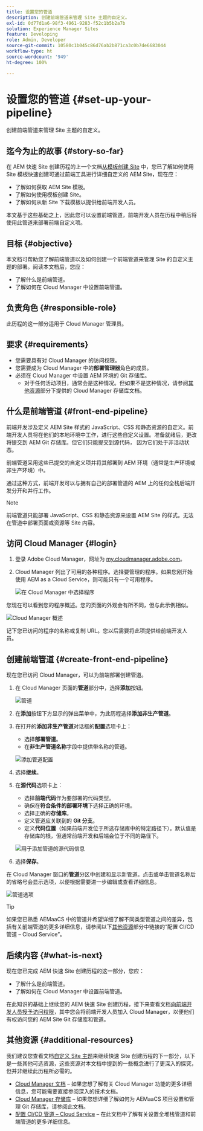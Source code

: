 ```yaml
---
title: 设置您的管道
description: 创建前端管道来管理 Site 主题的自定义。
exl-id: 0d77d1a6-98f3-4961-9283-f52c1b5b2a7b
solution: Experience Manager Sites
feature: Developing
role: Admin, Developer
source-git-commit: 10580c1b045c86d76ab2b871ca3c0b7de6683044
workflow-type: ht
source-wordcount: '949'
ht-degree: 100%

---
```


# 设置您的管道 {#set-up-your-pipeline}

创建前端管道来管理 Site 主题的自定义。

## 迄今为止的故事 {#story-so-far}

在 AEM 快速 Site 创建历程的上一个文档[从模板创建 Site](create-site.md) 中，您已了解如何使用 Site 模板快速创建可通过前端工具进行详细自定义的 AEM Site，现在应：

* 了解如何获取 AEM Site 模板。
* 了解如何使用模板创建 Site。
* 了解如何从新 Site 下载模板以提供给前端开发人员。

本文基于这些基础之上，因此您可以设置前端管道，前端开发人员在历程中稍后将使用此管道来部署前端自定义项。

## 目标 {#objective}

本文档可帮助您了解前端管道以及如何创建一个前端管道来管理 Site 的自定义主题的部署。阅读本文档后，您应：

* 了解什么是前端管道。
* 了解如何在 Cloud Manager 中设置前端管道。

## 负责角色 {#responsible-role}

此历程的这一部分适用于 Cloud Manager 管理员。

## 要求 {#requirements}

* 您需要具有对 Cloud Manager 的访问权限。
* 您需要成为 Cloud Manager 中的&#x200B;**部署管理器**&#x200B;角色的成员。
* 必须在 Cloud Manager 中设置 AEM 环境的 Git 存储库。
   * 对于任何活动项目，通常会是这种情况。但如果不是这种情况，请参阅[其他资源](#additional-resources)部分下提供的 Cloud Manager 存储库文档。

## 什么是前端管道 {#front-end-pipeline}

前端开发涉及定义 AEM Site 样式的 JavaScript、CSS 和静态资源的自定义。前端开发人员将在他们的本地环境中工作，进行这些自定义设置。准备就绪后，更改将提交到 AEM Git 存储库。但它们只能提交到源代码， 因为它们处于非活动状态。

前端管道采用这些已提交的自定义项并将其部署到 AEM 环境（通常是生产环境或非生产环境）中。

通过这种方式，前端开发可以与拥有自己的部署管道的 AEM 上的任何全栈后端开发分开和并行工作。

>[!NOTE]
>
>前端管道只能部署 JavaScript、CSS 和静态资源来设置 AEM Site 的样式。无法在管道中部署页面或资源等 Site 内容。

## 访问 Cloud Manager {#login}

1. 登录 Adobe Cloud Manager，网址为 [my.cloudmanager.adobe.com](https://my.cloudmanager.adobe.com/)。

1. Cloud Manager 列出了可用的各种程序。选择要管理的程序。如果您刚开始使用 AEM as a Cloud Service，则可能只有一个可用程序。

   ![在 Cloud Manager 中选择程序](assets/cloud-manager-select-program.png)

您现在可以看到您的程序概述。您的页面的外观会有所不同，但与此示例相似。

![Cloud Manager 概述](assets/cloud-manager-overview.png)

记下您已访问的程序的名称或复制 URL。您以后需要将此项提供给前端开发人员。

## 创建前端管道 {#create-front-end-pipeline}

现在您已访问 Cloud Manager，可以为前端部署创建管道。

1. 在 Cloud Manager 页面的&#x200B;**管道**&#x200B;部分中，选择&#x200B;**添加**&#x200B;按钮。

   ![管道](assets/pipelines-add.png)

1. 在&#x200B;**添加**&#x200B;按钮下方显示的弹出菜单中，为此历程选择&#x200B;**添加非生产管道**。

1. 在打开的&#x200B;**添加非生产管道**&#x200B;对话框的&#x200B;**配置**&#x200B;选项卡上：
   * 选择&#x200B;**部署管道**。
   * 在&#x200B;**非生产管道名称**&#x200B;字段中提供带名称的管道。

   ![添加管道配置](assets/add-pipeline-configuration.png)

1. 选择&#x200B;**继续**。

1. 在&#x200B;**源代码**&#x200B;选项卡上：
   * 选择&#x200B;**前端代码**&#x200B;作为要部署的代码类型。
   * 确保在&#x200B;**符合条件的部署环境**&#x200B;下选择正确的环境。
   * 选择正确的&#x200B;**存储库**。
   * 定义管道应关联到的 **Git 分支**。
   * 定义&#x200B;**代码位置**（如果前端开发位于所选存储库中的特定路径下）。默认值是存储库的根，但通常前端开发和后端会位于不同的路径下。

   ![用于添加管道的源代码信息](assets/add-pipeline-source-code.png)

1. 选择&#x200B;**保存**。

在 Cloud Manager 窗口的&#x200B;**管道**&#x200B;分区中创建和显示新管道。点击或单击管道名称后的省略号会显示选项，以便根据需要进一步编辑或查看详细信息。

![管道选项](assets/new-pipeline.png)

>[!TIP]
>
>如果您已熟悉 AEMaaCS 中的管道并希望详细了解不同类型管道之间的差异，包括有关前端管道的更多详细信息，请参阅以下[其他资源](#additional-resources)部分中链接的“配置 CI/CD 管道 – Cloud Service”。

## 后续内容 {#what-is-next}

现在您已完成 AEM 快速 Site 创建历程的这一部分，您应：

* 了解什么是前端管道。
* 了解如何在 Cloud Manager 中设置前端管道。

在此知识的基础上继续您的 AEM 快速 Site 创建历程，接下来查看文档[向前端开发人员授予访问权限](grant-access.md)，其中您会将前端开发人员加入 Cloud Manager，以便他们有权访问您的 AEM Site Git 存储库和管道。

## 其他资源 {#additional-resources}

我们建议您查看文档[自定义 Site 主题](customize-theme.md)来继续快速 Site 创建历程的下一部分，以下是一些其他可选资源，这些资源对本文档中提到的一些概念进行了更深入的探究，但并非继续此历程所必需的。

* [Cloud Manager 文档](https://experienceleague.adobe.com/docs/experience-manager-cloud-service/onboarding/onboarding-concepts/cloud-manager-introduction.html) – 如果您想了解有关 Cloud Manager 功能的更多详细信息，您可能需要直接参阅深入的技术文档。
* [Cloud Manager 存储库](/help/implementing/cloud-manager/managing-code/managing-repositories.md) – 如果您想详细了解如何为 AEMaaCS 项目设置和管理 Git 存储库，请参阅此文档。
* [配置 CI/CD 管道 – Cloud Service](/help/implementing/cloud-manager/configuring-pipelines/introduction-ci-cd-pipelines.md) – 在此文档中了解有关设置全堆栈管道和前端管道的更多详细信息。
